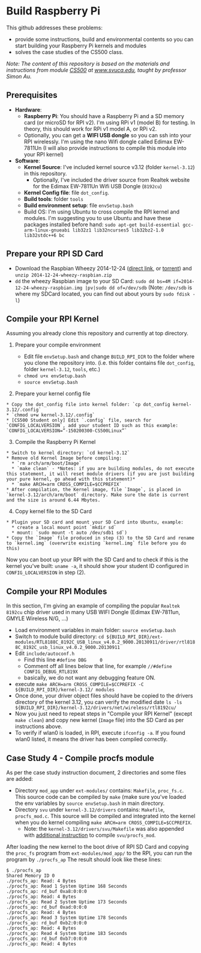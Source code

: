 Build Raspberry Pi
============
This github addresses these problems:
- provide some instructions, build and environmental contents so you can  start building your Raspberry Pi kernels and modules
- solves the case studies of the CS500 class.

*Note: The content of this repository is based on the materials and instructions from module [CS500](http://class.svuca.edu/~sau/class/CS500/) at www.svuca.edu, taught by professor Simon Au.*

Prerequisites
-------------
- **Hardware**:
  - **Raspberry Pi**: You should have a Raspberry Pi and a SD memory card (or microSD for RPI v2). I'm using RPi v1 (model B) for testing. In theory, this should work for RPi v1 model A, or RPi v2.
  - Optionally, you can get a **WIFI USB dongle** so you can ssh into your RPI wirelessly. I'm using the nano Wifi dongle called Edimax EW-7811Un (I will also provide instructions to compile this module into your RPI kernel)
- **Software**:
  - **Kernel Source**: I've included kernel source v3.12 (folder `kernel-3.12`) in this repository.
    - Optionally, I've included the driver source from Realtek website for the Edimax EW-7811Un Wifi USB Dongle (`8192cu`)
  - **Kernel Config file**: file `dot_config`.
  - **Build tools**: folder `tools`
  - **Build environment setup**: file `envSetup.bash`
  - Build OS: I'm using Ubuntu to cross compile the RPI kernel and modules. I'm suggesting you to use Ubuntu and have these packages installed before hand: `sudo apt-get build-essential gcc-arm-linux-gnueabi lib32z1 lib32ncurses5 lib32bz2-1.0 lib32stdc++6 bc`

Prepare your RPI SD Card
--------------
  * Download the Raspbian Wheezy 2014-12-24 ([direct link](http://director.downloads.raspberrypi.org/raspbian/images/raspbian-2014-12-25/2014-12-24-wheezy-raspbian.zip), or  [torrent](http://downloads.raspberrypi.org/raspbian/images/raspbian-2014-12-25/2014-12-24-wheezy-raspbian.zip.torrent)) and `unzip 2014-12-24-wheezy-raspbian.zip`
  * `dd` the wheezy Raspbian image to your SD Card: `sudo dd bs=4M if=2014-12-24-wheezy-raspbian.img |pv|sudo dd of=/dev/sdb` (Note: `/dev/sdb` is where my SDCard located, you can find out about yours by `sudo fdisk -l`)


Compile your RPI Kernel
--------------
  Assuming you already clone this repository and currently at top directory.

  1. Prepare your compile environment

       * Edit file `envSetup.bash` and change `BUILD_RPI_DIR` to the folder where you clone the repository into. (i.e. this folder contains file `dot_config`, folder `kernel-3.12`, `tools`, etc.)
       * `chmod u+x envSetup.bash`
       * `source envSetup.bash`

  2. Prepare your kernel config file

    * Copy the dot_config file into kernel folder: `cp dot_config kernel-3.12/.config`
    * `chmod u+w kernel-3.12/.config`
    * [CS500 Student only] Edit `.config` file, search for `CONFIG_LOCALVERSION`, add your student ID such as this example: `CONFIG_LOCALVERSION=”-150200300-CS500Linux”`

  3. Compile the Raspberry Pi Kernel

    * Switch to kernel directory: `cd kernel-3.12`
    * Remove old Kernel Image before compiling:
      * `rm arch/arm/boot/Image`
      * `make clean` - *Notes: if you are building modules, do not execute this statement, it will reset module drivers (if you are just building your pure kernel, go ahead with this statement)*
      * `make ARCH=arm CROSS_COMPILE=$CCPREFIX`
    * After compilation, the Kernel image, file `Image`, is placed in `kernel-3.12/arch/arm/boot` directory. Make sure the date is current and the size is around 6.44 Mbytes.

  4. Copy kernel file to the SD Card

    * Plugin your SD card and mount your SD Card into Ubuntu, example:
      * create a local mount point `mkdir sd`
      * mount: `sudo mount -t auto /dev/sdb1 sd`)
    * Copy the `Image` file produced in step (3) to the SD Card and rename to `kernel.img` (overwrite existing `kernel.img` file before you do this)

Now you can boot up your RPI with the SD Card and to check if this is the kernel you've built: `uname -a`, it should show your student ID configured in `CONFIG_LOCALVERSION` in step (2).

Compile your RPI Modules
--------------
In this section, I'm giving an example of compiling the popular `Realtek 8192cu` chip driver used in many USB WIFI Dongle (Edimax EW-7811un, GMYLE Wireless N/G, ...)

  * Load environment variables in main folder: `source envSetup.bash`
  * Switch to module build directory: `cd ${BUILD_RPI_DIR}/ext-modules/RTL8188C_8192C_USB_linux_v4.0.2_9000.20130911/driver/rtl8188C_8192C_usb_linux_v4.0.2_9000.20130911`
  * Edit `include/autoconf.h`
    * Find this line `#define DBG     0`
    * Comment off all lines below that line, for example `//#define CONFIG_DEBUG_RTL819X`
    * basically, we do not want any debugging feature ON.
  * execute `make ARCH=arm CROSS_COMPILE=$CCPREFIX -C ${BUILD_RPI_DIR}/kernel-3.12/ modules`
  * Once done, your driver object files should have be copied to the drivers directory of the kernel 3.12, you can verify the modified date `ls -ls ${BUILD_RPI_DIR}/kernel-3.12/drivers/net/wireless/rtl8192cu/`
  * Now you just need to repeat steps in "Compile your RPI Kernel" (except `make clean`) and copy new kernel (`Image` file) into the SD Card as per instructions above.
  * To verify if wlan0 is loaded, in RPI, execute `ifconfig -a`. If you found wlan0 listed, it means the driver has been compiled correctly.

Case Study 4 - Compile procfs module
--------------
As per the case study instruction document, 2 directories and some files are added:
  * Directory `mod_app` under `ext-modules/` contains: `Makefile`, `proc_fs.c`. This source code can be compiled by `make` (make sure you've loaded the env variables by `source envSetup.bash` in main directory.
  * Directory `svu` under `kernel-3.12/drivers` contains: `Makefile`, `procfs_mod.c`. This source will be compiled and integrated into the kernel when you do kernel compiling `make ARCH=arm CROSS_COMPILE=$CCPREFIX`.
    * Note: the `kernel-3.12/drivers/svu/Makefile` was also appended with [additional instruction](https://github.com/stevenvo/cs500-build-rpi/blob/master/kernel-3.12/drivers/Makefile#L155) to compile `svu/procfs_mod`.

After loading the new kernel to the boot drive of RPI SD Card and copying the `proc_fs` program from `ext-modules/mod_app/` to the RPI, you can run the program by `./procfs_ap`
The result should look like these lines:
```
$ ./procfs_ap 
Shared Memory ID 0
./procfs_ap: Read: 4 Bytes
./procfs_ap: Read 1 System Uptime 168 Seconds
./procfs_ap: rd_buf 0xa8:0:0:0
./procfs_ap: Read: 4 Bytes
./procfs_ap: Read 2 System Uptime 173 Seconds
./procfs_ap: rd_buf 0xad:0:0:0
./procfs_ap: Read: 4 Bytes
./procfs_ap: Read 3 System Uptime 178 Seconds
./procfs_ap: rd_buf 0xb2:0:0:0
./procfs_ap: Read: 4 Bytes
./procfs_ap: Read 4 System Uptime 183 Seconds
./procfs_ap: rd_buf 0xb7:0:0:0
./procfs_ap: Read: 4 Bytes
```
